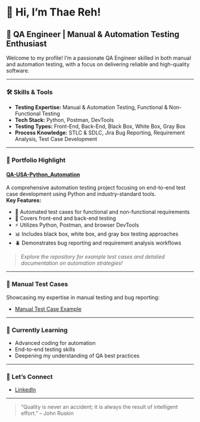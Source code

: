 # 👋 Hi, I’m Thae Reh!

## 🧪 QA Engineer | Manual & Automation Testing Enthusiast

Welcome to my profile! I’m a passionate QA Engineer skilled in both manual and automation testing, with a focus on delivering reliable and high-quality software.

---

### 🛠️ **Skills & Tools**
- **Testing Expertise:** Manual & Automation Testing, Functional & Non-Functional Testing
- **Tech Stack:** Python, Postman, DevTools
- **Testing Types:** Front-End, Back-End, Black Box, White Box, Gray Box
- **Process Knowledge:** STLC & SDLC, Jira Bug Reporting, Requirement Analysis, Test Case Development

---

### 🚀 **Portfolio Highlight**
#### [QA-USA-Python_Automation](https://github.com/Thaereh/QA-USA-Python_Automation)
A comprehensive automation testing project focusing on end-to-end test case development using Python and industry-standard tools.  
**Key Features:**
- 📝 Automated test cases for functional and non-functional requirements
- 🧪 Covers front-end and back-end testing
- ⚡ Utilizes Python, Postman, and browser DevTools
- 📊 Includes black box, white box, and gray box testing approaches
- 🪲 Demonstrates bug reporting and requirement analysis workflows

> _Explore the repository for example test cases and detailed documentation on automation strategies!_

---

### 📄 **Manual Test Cases**

Showcasing my expertise in manual testing and bug reporting:

- [Manual Test Case Example](https://docs.google.com/spreadsheets/d/1_iZuJxqkOiHxxUnTSlFaSo-74ncUyI_9/edit?usp=sharing&ouid=111374672552922847387&rtpof=true&sd=true)

---

### 🌱 **Currently Learning**
- Advanced coding for automation
- End-to-end testing skills
- Deepening my understanding of QA best practices

---

### 🤝 **Let’s Connect**
- [LinkedIn](https://www.linkedin.com/in/thae-reh-751631365)

---

> “Quality is never an accident; it is always the result of intelligent effort.” – John Ruskin

<!--
**Thaereh/Thaereh** is a ✨ special ✨ repository because its `README.md` (this file) appears on your GitHub profile.
-->